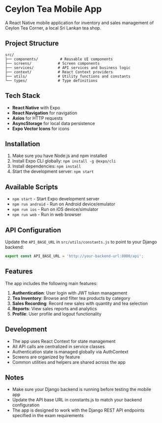 # Ceylon Tea Mobile App

A React Native mobile application for inventory and sales management of Ceylon Tea Corner, a local Sri Lankan tea shop.

## Project Structure

```
src/
├── components/          # Reusable UI components
├── screens/            # Screen components
├── services/           # API services and business logic
├── context/            # React Context providers
├── utils/              # Utility functions and constants
└── types/              # Type definitions
```

## Tech Stack

- **React Native** with Expo
- **React Navigation** for navigation
- **Axios** for HTTP requests
- **AsyncStorage** for local data persistence
- **Expo Vector Icons** for icons

## Installation

1. Make sure you have Node.js and npm installed
2. Install Expo CLI globally: `npm install -g @expo/cli`
3. Install dependencies: `npm install`
4. Start the development server: `npm start`

## Available Scripts

- `npm start` - Start Expo development server
- `npm run android` - Run on Android device/emulator
- `npm run ios` - Run on iOS device/simulator
- `npm run web` - Run in web browser

## API Configuration

Update the `API_BASE_URL` in `src/utils/constants.js` to point to your Django backend:

```javascript
export const API_BASE_URL = 'http://your-backend-url:8000/api';
```

## Features

The app includes the following main features:

1. **Authentication**: User login with JWT token management
2. **Tea Inventory**: Browse and filter tea products by category
3. **Sales Recording**: Record new sales with quantity and tea selection
4. **Reports**: View sales reports and analytics
5. **Profile**: User profile and logout functionality

## Development

- The app uses React Context for state management
- All API calls are centralized in service classes
- Authentication state is managed globally via AuthContext
- Screens are organized by feature
- Common utilities and helpers are shared across the app

## Notes

- Make sure your Django backend is running before testing the mobile app
- Update the API base URL in constants.js to match your backend configuration
- The app is designed to work with the Django REST API endpoints specified in the exam requirements 